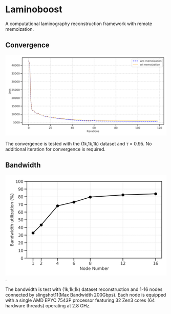 # Laminoboost 

A computational laminography reconstruction framework with remote memoization.


## Convergence
![Convergence](./images/curve.png)

The convergence is tested with the (1k,1k,1k) dataset and $\tau$ = 0.95. No additional iteration for convergence is required.


## Bandwidth 
![Bandwidth](./images/bandwidth_vs_node_number.png).

The bandwidth is test with (1k,1k,1k) dataset reconstruction and 1-16 nodes connected by slingshot11(Max Bandwidth 200Gbps). Each node is equipped with a single AMD EPYC 7543P processor featuring 32 Zen3 cores (64 hardware threads) operating at 2.8 GHz. 






